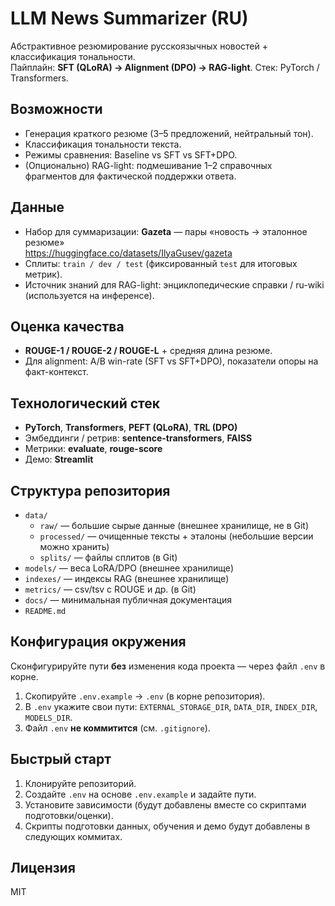 # LLM News Summarizer (RU)

Абстрактивное резюмирование русскоязычных новостей + классификация тональности.  
Пайплайн: **SFT (QLoRA) → Alignment (DPO) → RAG-light**. Стек: PyTorch / Transformers.

## Возможности
- Генерация краткого резюме (3–5 предложений, нейтральный тон).
- Классификация тональности текста.
- Режимы сравнения: Baseline vs SFT vs SFT+DPO.
- (Опционально) RAG-light: подмешивание 1–2 справочных фрагментов для фактической поддержки ответа.

## Данные
- Набор для суммаризации: **Gazeta** — пары «новость → эталонное резюме»  
  https://huggingface.co/datasets/IlyaGusev/gazeta
- Сплиты: `train / dev / test` (фиксированный `test` для итоговых метрик).
- Источник знаний для RAG-light: энциклопедические справки / ru-wiki (используется на инференсе).

## Оценка качества
- **ROUGE-1 / ROUGE-2 / ROUGE-L** + средняя длина резюме.
- Для alignment: A/B win-rate (SFT vs SFT+DPO), показатели опоры на факт-контекст.

## Технологический стек
- **PyTorch**, **Transformers**, **PEFT (QLoRA)**, **TRL (DPO)**
- Эмбеддинги / ретрив: **sentence-transformers**, **FAISS**
- Метрики: **evaluate**, **rouge-score**
- Демо: **Streamlit**

## Структура репозитория
- `data/`
  - `raw/` — большие сырые данные (внешнее хранилище, не в Git)
  - `processed/` — очищенные тексты + эталоны (небольшие версии можно хранить)
  - `splits/` — файлы сплитов (в Git)
- `models/` — веса LoRA/DPO (внешнее хранилище)
- `indexes/` — индексы RAG (внешнее хранилище)
- `metrics/` — csv/tsv с ROUGE и др. (в Git)
- `docs/` — минимальная публичная документация
- `README.md`

## Конфигурация окружения
Сконфигурируйте пути **без** изменения кода проекта — через файл `.env` в корне.

1. Скопируйте `.env.example` → `.env` (в корне репозитория).
2. В `.env` укажите свои пути: `EXTERNAL_STORAGE_DIR`, `DATA_DIR`, `INDEX_DIR`, `MODELS_DIR`.
3. Файл `.env` **не коммитится** (см. `.gitignore`).

## Быстрый старт
1. Клонируйте репозиторий.
2. Создайте `.env` на основе `.env.example` и задайте пути.
3. Установите зависимости (будут добавлены вместе со скриптами подготовки/оценки).
4. Скрипты подготовки данных, обучения и демо будут добавлены в следующих коммитах.

## Лицензия
MIT
